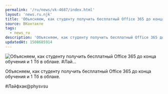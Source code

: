 ```yaml
---
permalink: '/ru/news/vk-4687/index.html'
layout: 'news.ru.njk'
title: 'Объясняем, как студенту получить бесплатный Office 365 до конца обучения и 1 Тб в облаке. #Лай'
source: ВКонтакте
tags:
  - news_ru
description: 'Объясняем, как студенту получить бесплатный Office 365 до конца обучения и 1 Тб в облаке. #Лай…'
updatedAt: 1508685914
---
```

![Объясняем, как студенту получить бесплатный Office 365 до конца обучения и 1 Тб в облаке. #Лай…](https://sun9-33.userapi.com/impf/c639620/v639620534/61438/dM0zQVFzp7E.jpg?size=1280x800&quality=96&sign=e41474fcac66f664eebbf9c4a3515479&c_uniq_tag=va23PFPEE2gBalh-lYIw4h5gl4P6rFpOs0kPJLhrgUI&type=album)

Объясняем, как студенту получить бесплатный Office 365 до конца обучения и 1 Тб в облаке.

#Лайфхак@physvsu
